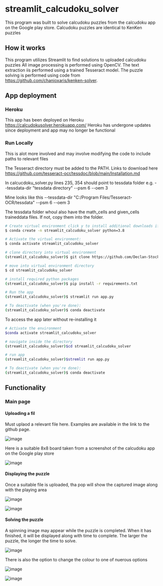 # streamlit_calcudoku_solver

This program was built to solve calcudoku puzzles from the calcudoku app on the Google play store.
Calcudoku puzzles are identical to KenKen puzzles

## How it works
This program utilizes Streamlit to find solutions to uploaded calcudoku puzzles
All image processing is performed using OpenCV. 
The text extraction iis performed using a trained Tesseract model.
The puzzle solving is performed using code from https://github.com/chanioxaris/kenken-solver.


## App deployment

### Heroku
This app has been deployed on Heroku https://calcudokusolver.herokuapp.com/ Heroku has undergone updates since deployment and app may no longer be functional


### Run Locally
This is alot more involved and may involve modifying the code to include paths to relevant files

The Tesseract directory must be added to the PATH. Links to download here https://github.com/tesseract-ocr/tessdoc/blob/main/Installation.md

In calcucdoku_solver.py lines 235, 354 should point to tessdata folder e.g. --tessdata-dir "tessdata directory" --psm 6 --oem 3 

 Mine looks like this --tessdata-dir "C:/Program Files/Tesseract-OCR/tessdata" --psm 6 --oem 3
 
The tessdata folder whoul also have the math_cells and given_cells traineddata files. If not, copy them into the folder.
 
 
```bash
# Create virtual environment click y to install additional downloads if required
$ conda create -n streamlit_calcudoku_solver python=3.8

# Activate the virtual environment:
$ conda activate streamlit_calcudoku_solver

# clone directory into virtual environment
(streamlit_calcudoku_solver)$ git clone https://github.com/Declan-Stockdale/streamlit_calcudoku_solver.git

# move into virtual environment directory
$ cd streamlit_calcudoku_solver

# install required python packages
(streamlit_calcudoku_solver)$ pip install -r requirements.txt

# Run the app
(streamlit_calcudoku_solver)$ streamlit run app.py

# To deactivate (when you're done):
(streamlit_calcudoku_solver)$ conda deactivate
```

To access the app later without re-installing it

```bash
# Activate the environment
$conda activate streamlit_calcudoku_solver

# navigate inside the directory
(streamlit_calcudoku_solver)$cd streamlit_calcudoku_solver

# run app
(streamlit_calcudoku_solver)$stremlit run app.py

# To deactivate (when you're done):
(streamlit_calcudoku_solver)$ conda deactivate
```

## Functionality

### Main page
#### Uploading a fil
Must uplaod a relevant file here. Examples are available in the link to the github page.

![image](https://user-images.githubusercontent.com/53500810/206888390-b7610bd1-5712-44ce-9ddd-77024d5aa2d6.png)

Here is a suitable 8x8 board taken from a screenshot of the calcudoku app on the Google play store

![image](https://user-images.githubusercontent.com/53500810/206888437-7ffa0541-37f3-4c9e-a0c7-50ce9ee56de2.png)

#### Displaying the puzzle
Once a suitable file is uploaded, tha pop will show the captured image along with the playing area

![image](https://user-images.githubusercontent.com/53500810/206888491-efd034b8-c784-4c54-bb7c-2c52c37ebada.png)


![image](https://user-images.githubusercontent.com/53500810/206888507-4e355bf9-07e3-451d-b1ff-b5a6e5e5f6e0.png)

#### Solving the puzzle
A spinning image may appear while the puzzle is completed. When it has finished, it will be displayed along with time to complete. The larger the puzzle, the longer the time to solve.

![image](https://user-images.githubusercontent.com/53500810/206888559-eb9356f3-ddf6-4dc3-8cbf-0f10b4840bb1.png)


There is also the option to change the colour to one of nuerous options

![image](https://user-images.githubusercontent.com/53500810/206888577-ad9a853f-09f0-4f51-b797-c8891f186456.png)


![image](https://user-images.githubusercontent.com/53500810/206888583-7016a40c-7d46-4cec-8681-345c6e299b1c.png)





